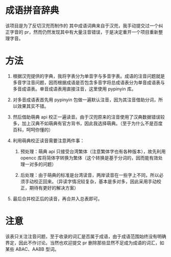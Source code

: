 # 成语拼音辞典

该项目是为了反切汉兜而制作的
其中成语词典来自于汉兜，我手动提交过一个纠正字音的 pr，然而仍然发现其中有大量注音错误，于是决定重开一个项目重新整理字音。

# 方法

1. 根据汉兜提供的字典，我将字表分为单音字与多音字表。成语的注音问题就是多音字注音问题，因而根据成语是否包含多音字将总成语表分为单音成语表与多音成语表。单音成语表用直接注音，这里使用 pypinyin 库。

2. 对多音成语表首先用 pypinyin 包做一遍默认注音，因为其注音借助分词，所以效果其实不错。

3. 然后借助萌典 api 校正一遍读音。由于汉兜原来的注音使用了汉典数据错误较多，加上汉典不如萌典有官方背书，因此我选择萌典。（至于为什么不是百度百科，呵呵你懂的）

4. 利用萌典校正读音需要注意两件事：

   1. 预处理：萌典 api 只接受台湾繁体（注意繁体字也有各种版本），故先利用 opencc 库将简体字转换为繁体（这个转换是基于分词的，因而能有效处理一对多的问题）

   2. 后处理：由于萌典的标准是台湾读音，两岸读音在一些字上不同，所以必须手动校正回来。（异读字情况较复杂，基本是多对多，因此采用手动校正，期待有更好的解决方案）

5. 最后合并校正后的读音，再合并入总表即可。

# 注意

该表只关注注音问题，至于收录的词汇是否属于成语，由于成语范围始终没有明确界定，因此不作讨论。当然也欢迎提交 pr 删除那些显然不足成为成语的词汇，如某些 ABAC、AABB 型词。
